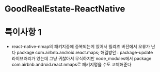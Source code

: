 # GoodRealEstate-ReactNative

# 특이사항 1
- react-native-nmap의 패키지중에 중복되는게 있어서 릴리즈 버전에서 오류가 난다
package com.airbnb.android.react.maps;
해결방안 : 
package-update 라이브러리가 있는데 그냥 귀찮아서 
무식하지만 node_modules에서 package com.airbnb.android.react.nmaps로 패키지명을 수도 교체해준다

